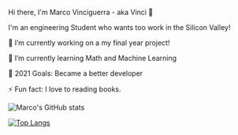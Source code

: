 Hi there, I'm Marco Vinciguerra - aka Vinci 👋

I'm an engineering Student who wants too work in the Silicon Valley!

🔭 I’m currently working on a my final year project!

🌱 I’m currently learning Math and Machine Learning

🥅 2021 Goals: Became a better developer

⚡ Fun fact: I love to reading books.


![Marco's GitHub stats](https://github-readme-stats.vercel.app/api?username=VinciGit00&theme=onedark&show_icons=true)

[![Top Langs](https://github-readme-stats.vercel.app/api/top-langs/?username=VinciGit00&theme=onedark)](https://github.com/VinciGit00/github-readme-stats)

